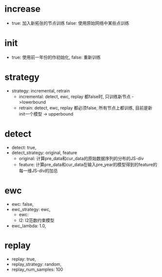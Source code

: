 # increase
* true: 加入新拓张的节点训练 false: 使用原始网络中某些点训练

# init
* true: 使用前一年份的作初始化, false: 重新训练

# strategy 
* strategy: incremental, retrain
    * incremental: detect, ewc, replay 都false时, 只训练新节点 ->lowerbound
    * retrain: detect, ewc, replay 都必须false, 所有节点上都训练, 目前是新init一个模型 -> upperbound

# detect
* detect: true,
* detect_strategy: original, feature 
    * original: 计算pre_data和cur_data的原始数据序列的分布的JS-div
    * feature: 计算pre_data和cur_data在输入pre_year的模型得到的feature的每一维JS-div的加总

# ewc
* ewc: false,
* ewc_strategy: ewc, 
    * ewc: 
    * l2: l2范数约束模型
* ewc_lambda: 1.0,

# replay
* replay: true,
* replay_strategy: random,
* replay_num_samples: 100